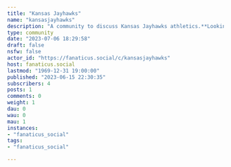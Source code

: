 ```yaml
---
title: "Kansas Jayhawks" 
name: "kansasjayhawks"
description: "A community to discuss Kansas Jayhawks athletics.**Looking for Mods!**"
type: community
date: "2023-07-06 18:29:58"
draft: false
nsfw: false
actor_id: "https://fanaticus.social/c/kansasjayhawks"
host: fanaticus.social
lastmod: "1969-12-31 19:00:00"
published: "2023-06-15 22:30:35"
subscribers: 4
posts: 1
comments: 0
weight: 1
dau: 0
wau: 0
mau: 1
instances:
- "fanaticus_social"
tags: 
- "fanaticus_social"

---
```

